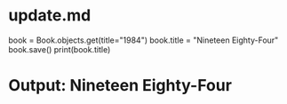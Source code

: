 # update.md

book = Book.objects.get(title="1984")
book.title = "Nineteen Eighty-Four"
book.save()
print(book.title)  
# Output: Nineteen Eighty-Four
